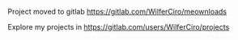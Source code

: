Project moved to gitlab https://gitlab.com/WilferCiro/meownloads


Explore my projects in https://gitlab.com/users/WilferCiro/projects
